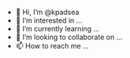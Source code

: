 - 👋 Hi, I’m @kpadsea
- 👀 I’m interested in ...
- 🌱 I’m currently learning ...
- 💞️ I’m looking to collaborate on ...
- 📫 How to reach me ...

<!---
kpadsea/kpadsea is a ✨ special ✨ repository because its `README.md` (this file) appears on your GitHub profile.
You can click the Preview link to take a look at your changes.
--->
